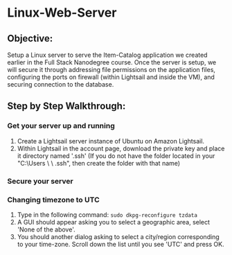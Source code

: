 # Linux-Web-Server

## Objective:

Setup a Linux server to serve the Item-Catalog application we created earlier in the Full Stack Nanodegree course. Once the server is setup, we will secure it through addressing file permissions on the application files, configuring the ports on firewall (within Lightsail and inside the VM), and securing connection to the database.

## Step by Step Walkthrough:

### Get your server up and running
1. Create a Lightsail server instance of Ubuntu on Amazon Lightsail.
2. Within Lightsail in the account page, download the private key and place it directory named '.ssh' (If you do not have the folder located in your "C:\Users \ <username> \ .ssh", then create the folder with that name)

### Secure your server

### Changing timezone to UTC
1. Type in the following command:
`sudo dkpg-reconfigure tzdata`
2. A GUI should appear asking you to select a geographic area, select 'None of the above'.
3. You should another dialog asking to select a city/region corresponding to your time-zone. Scroll down the list until you see 'UTC' and press OK.
